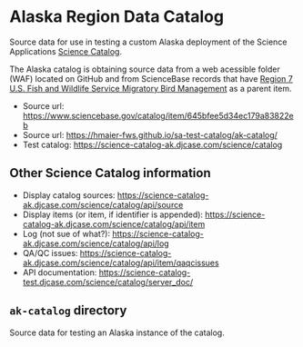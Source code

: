 # Alaska Region Data Catalog

Source data for use in testing a custom Alaska deployment of the Science Applications [Science Catalog](https://www.fws.gov/program/science-applications/science-catalog).

The Alaska catalog is obtaining source data from a web acessible folder (WAF) located on GitHub and from ScienceBase records that have [Region 7 U.S. Fish and Wildlife Service Migratory Bird Management](https://www.sciencebase.gov/catalog/item/645bfee5d34ec179a83822eb) as a parent item.

  - Source url: https://www.sciencebase.gov/catalog/item/645bfee5d34ec179a83822eb
  - Source url: https://hmaier-fws.github.io/sa-test-catalog/ak-catalog/
  - Test catalog: https://science-catalog-ak.djcase.com/science/catalog

## Other Science Catalog information

  - Display catalog sources: https://science-catalog-ak.djcase.com/science/catalog/api/source
  - Display items (or item, if identifier is appended): https://science-catalog-ak.djcase.com/science/catalog/api/item
  - Log (not sue of what?): https://science-catalog-ak.djcase.com/science/catalog/api/log
  - QA/QC issues: https://science-catalog-ak.djcase.com/science/catalog/api/item/qaqcissues
  - API documentation: https://science-catalog-test.djcase.com/science/catalog/server_doc/

## `ak-catalog` directory

Source data for testing an Alaska instance of the catalog. 
